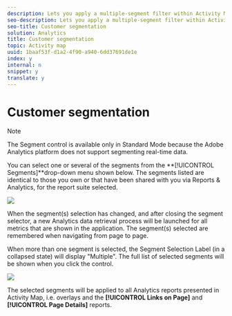 ```yaml
---
description: Lets you apply a multiple-segment filter within Activity Map.
seo-description: Lets you apply a multiple-segment filter within Activity Map.
seo-title: Customer segmentation
solution: Analytics
title: Customer segmentation
topic: Activity map
uuid: 1baaf53f-d1a2-4f90-a940-6dd37691de1e
index: y
internal: n
snippet: y
translate: y
---
```


# Customer segmentation


>[!NOTE]
>
>The Segment control is available only in Standard Mode because the Adobe Analytics platform does not support segmenting real-time data.

You can select one or several of the segments from the **[!UICONTROL  Segments]**drop-down menu shown below. The segments listed are identical to those you own or that have been shared with you via Reports &amp; Analytics, for the report suite selected. 

![](assets/segments.png) 

When the segment(s) selection has changed, and after closing the segment selector, a new Analytics data retrieval process will be launched for all metrics that are shown in the application. The segment(s) selected are remembered when navigating from page to page. 

When more than one segment is selected, the Segment Selection Label (in a collapsed state) will display "Multiple". The full list of selected segments will be shown when you click the control. 

![](assets/two_segments.png) 

The selected segments will be applied to all Analytics reports presented in Activity Map, i.e. overlays and the **[!UICONTROL  Links on Page]** and **[!UICONTROL  Page Details]** reports. 

